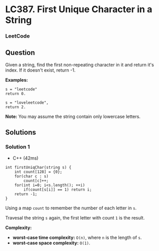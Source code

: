 # LC387. First Unique Character in a String

### LeetCode

## Question

Given a string, find the first non-repeating character in it and return it's index. If it doesn't exist, return -1.

**Examples:**

```
s = "leetcode"
return 0.

s = "loveleetcode",
return 2.
```

**Note:** You may assume the string contain only lowercase letters.

## Solutions

### Solution 1

* C++ (42ms)
```
int firstUniqChar(string s) {
    int count[128] = {0};
    for(char c : s)
        count[c]++;
    for(int i=0; i<s.length(); ++i)
        if(count[s[i]] == 1) return i;
    return -1;
}
```

Using a map `count` to remember the number of each letter in `s`.

Travesal the string `s` again, the first letter with count `1` is the result.

**Complexity:**

* **worst-case time complexity:** `O(n)`, where `n` is the length of `s`.
* **worst-case space complexity:** `O(1)`.